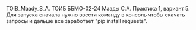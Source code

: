 TOIB_Maady_S_A.
ТОИБ ББМО-02-24 Маады С.А.
Практика 1, вариант 5.
Для запуска сначала нужно ввести команду в консоль чтобы скачать запросы и дальше все заработает "pip install requests".
